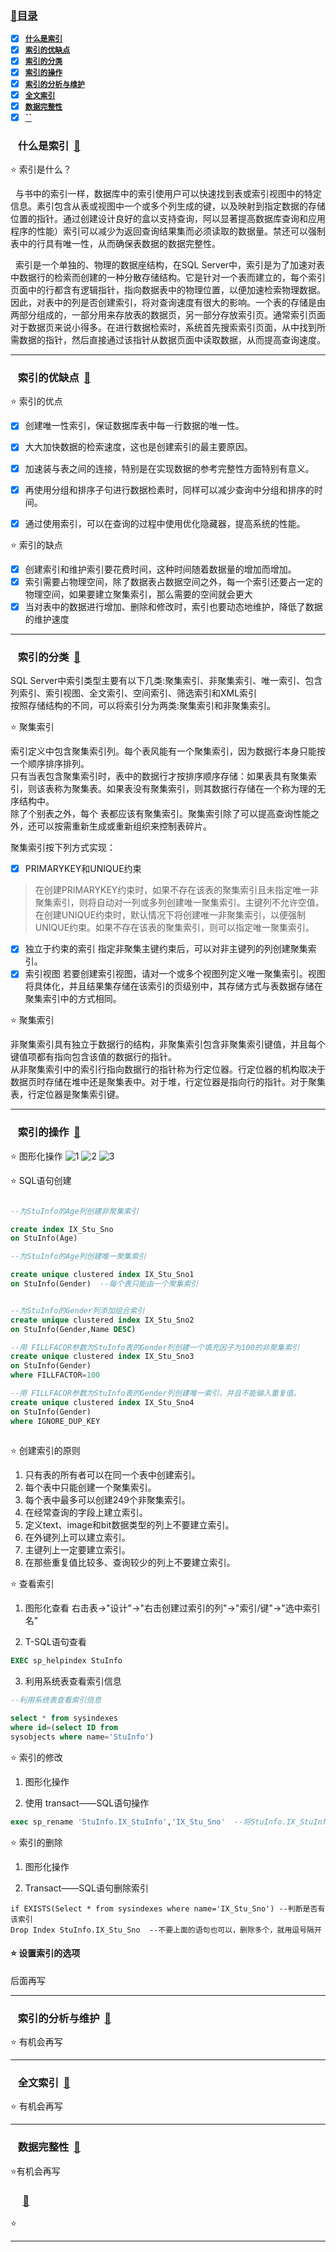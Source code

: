 ### <a  id="top" href="#top">:closed_book:目录 </a>

- [x] <a href="#01">**`什么是索引`**</a>
- [x] <a href="#02">**`索引的优缺点`**</a>
- [x] <a href="#03">**`索引的分类`**</a>
- [x] <a href="#04">**`索引的操作`**</a>
- [x] <a href="#05">**`索引的分析与维护`**</a>
- [x] <a href="#06">**`全文索引`**</a>
- [x] <a href="#07">**`数据完整性`**</a>
- [x] <a href="#08">**``**</a>

### &nbsp;&nbsp; <a id="01">什么是索引</a>&nbsp;&nbsp;<a href="#top">:blue_book:</a>

:star: 索引是什么？

&nbsp;&nbsp;与书中的索引一样，数据库中的索引使用户可以快速找到表或索引视图中的特定信息。素引包含从表或视图中一个或多个列生成的键，以及映射到指定数据的存储位置的指针。通过创建设计良好的盒以支持查询，阿以显著提高数据库查询和应用程序的性能）索引可以减少为返回查询结果集而必须读取的数据量。禁还可以强制表中的行具有唯一性，从而确保表数据的数据完整性。

&nbsp;&nbsp;索引是一个单独的、物理的数据座结构，在SQL Server中，索引是为了加速对表中数据行的检索而创建的一种分散存储结构。它是针对一个表而建立的，每个索引页面中的行都含有逻辑指针，指向数据表中的物理位置，以便加速检索物理数据。因此，对表中的列是否创建索引，将对查询速度有很大的影响。一个表的存储是由两部分组成的，一部分用来存放表的数据页，另一部分存放索引页。通常索引页面对于数据页来说小得多。在进行数据检索时，系统首先搜索索引页面，从中找到所需数据的指针，然后直接通过该指针从数据页面中读取数据，从而提高查询速度。

---

### &nbsp;&nbsp; <a id="02">索引的优缺点</a>&nbsp;&nbsp;<a href="#top">:blue_book:</a>

:star: 索引的优点

- [x] 创建唯一性索引，保证数据库表中每一行数据的唯一性。
- [x] 大大加快数据的检索速度，这也是创建索引的最主要原因。
- [x] 加速装与表之间的连接，特别是在实现数据的参考完整性方面特别有意义。
- [x] 再使用分组和排序子句进行数据检素时，同样可以减少查询中分组和排序的时间。
- [x] 通过使用索引，可以在查询的过程中使用优化隐藏器，提高系统的性能。


:star: 索引的缺点

- [x] 创建索引和维护索引要花费时间，这种时间随着数据量的增加而增加。
- [x] 索引需要占物理空间，除了数据表占数据空间之外，每一个索引还要占一定的物理空间，如果要建立聚集索引，那么需要的空间就会更大
- [x] 当对表中的数据进行增加、删除和修改时，索引也要动态地维护，降低了数据的维护速度

---
### &nbsp;&nbsp; <a id="03">索引的分类</a>&nbsp;&nbsp;<a href="#top">:blue_book:</a>

SQL Server中索引类型主要有以下几类:聚集索引、非聚集索引、唯一索引、包含列索引、索引视图、全文索引、空间索引、筛选索引和XML索引   
按照存储结构的不同，可以将索引分为两类:聚集索引和非聚集索引。

:star: 聚集索引

索引定义中包含聚集索引列。每个表风能有一个聚集索引，因为数据行本身只能按一个顺序排序排列。   
只有当表包含聚集索引时，表中的数据行才按排序顺序存储：如果表具有聚集索引，则该表称为聚集表。如果表没有聚集索引，则其数据行存储在一个称为理的无序结构中。    
除了个别表之外，每个 表都应该有聚集索引。聚集索引除了可以提高查询性能之外，还可以按需重新生成或重新组织来控制表碎片。

聚集索引按下列方式实现：
- [x] PRIMARYKEY和UNIQUE约束
> 在创建PRIMARYKEY约束时，如果不存在该表的聚集索引且未指定唯一非聚集索引，则将自动对一列或多列创建唯一聚集索引。主键列不允许空值。
> 在创建UNIQUE约束时，默认情况下将创建唯一非聚集索引，以便强制UNIQUE约束。如果不存在该表的聚集索引，则可以指定唯一聚集索引。
- [x] 独立于约束的索引
指定非聚集主键约束后，可以对非主键列的列创建聚集索引。
- [x] 索引视图
若要创建索引视图，请对一个或多个视图列定义唯一聚集索引。视图将具体化，并且结果集存储在该索引的页级别中，其存储方式与表数据存储在聚集索引中的方式相同。

:star: 聚集索引

非聚集索引具有独立于数据行的结构，非聚集索引包含非聚集索引键值，并且每个键值项都有指向包含该值的数据行的指针。     
从非聚集索引中的索引行指向数据行的指针称为行定位器。行定位器的机构取决于数据页时存储在堆中还是聚集表中。对于堆，行定位器是指向行的指针。对于聚集表，行定位器是聚集索引键。


---
### &nbsp;&nbsp; <a id="04">索引的操作</a>&nbsp;&nbsp;<a href="#top">:blue_book:</a>

:star: 图形化操作
![1]()
![2]()
![3]()

:star: SQL语句创建

```sql

--为StuInfo的Age列创建非聚集索引

create index IX_Stu_Sno
on StuInfo(Age)

--为StuInfo的Age列创建唯一聚集索引

create unique clustered index IX_Stu_Sno1
on StuInfo(Gender)  --每个表只能由一个聚集索引


--为StuInfo的Gender列添加组合索引
create unique clustered index IX_Stu_Sno2
on StuInfo(Gender,Name DESC)

--用 FILLFACOR参数为StuInfo表的Gender列创建一个填充因子为100的非聚集索引
create unique clustered index IX_Stu_Sno3
on StuInfo(Gender)
where FILLFACTOR=100

--用 FILLFACOR参数为StuInfo表的Gender列创建唯一索引，并且不能输入重复值。
create unique clustered index IX_Stu_Sno4
on StuInfo(Gender) 
where IGNORE_DUP_KEY
 
```

:star: 创建索引的原则

1. 只有表的所有者可以在同一个表中创建索引。
2. 每个表中只能创建一个聚集索引。
3. 每个表中最多可以创建249个非聚集索引。
4. 在经常查询的字段上建立索引。
5. 定义text、image和bit数据类型的列上不要建立索引。
6. 在外键列上可以建立索引。
7. 主键列上一定要建立索引。
8. 在那些重复值比较多、查询较少的列上不要建立索引。

:star: 查看索引

1. 图形化查看 右击表->"设计"->"右击创建过索引的列"->"索引/键"->"选中索引名"

2. T-SQL语句查看
```sql
EXEC sp_helpindex StuInfo
```

3. 利用系统表查看索引信息
```sql
--利用系统表查看索引信息

select * from sysindexes
where id=(select ID from 
sysobjects where name='StuInfo')
```

:star: 索引的修改

1. 图形化操作

2. 使用 transact——SQL语句操作
```sql
exec sp_rename 'StuInfo.IX_StuInfo','IX_Stu_Sno'  --将StuInfo.IX_StuInfo，重命名为IX_Stu_Sno
```

:star: 索引的删除

1. 图形化操作

2. Transact——SQL语句删除索引

```
if EXISTS(Select * from sysindexes where name='IX_Stu_Sno') --判断是否有该索引
Drop Index StuInfo.IX_Stu_Sno  --不要上面的语句也可以，删除多个，就用逗号隔开
```

#### :star: 设置索引的选项   
后面再写

---
### &nbsp;&nbsp; <a id="05">索引的分析与维护</a>&nbsp;&nbsp;<a href="#top">:blue_book:</a>

:star: 有机会再写

---
### &nbsp;&nbsp; <a id="06">全文索引</a>&nbsp;&nbsp;<a href="#top">:blue_book:</a>

:star: 有机会再写

---
### &nbsp;&nbsp; <a id="07">数据完整性</a>&nbsp;&nbsp;<a href="#top">:blue_book:</a>

:star:有机会再写

### &nbsp;&nbsp; <a id="08"></a>&nbsp;&nbsp;<a href="#top">:blue_book:</a>

:star:

---











